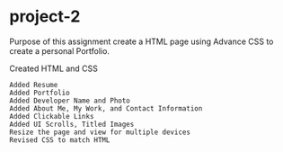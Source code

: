 # project-2

Purpose of this assignment create a HTML page using Advance CSS to create a personal Portfolio. 

Created HTML and CSS

    Added Resume
    Added Portfolio
    Added Developer Name and Photo
    Added About Me, My Work, and Contact Information
    Added Clickable Links
    Added UI Scrolls, Titled Images 
    Resize the page and view for multiple devices
    Revised CSS to match HTML
